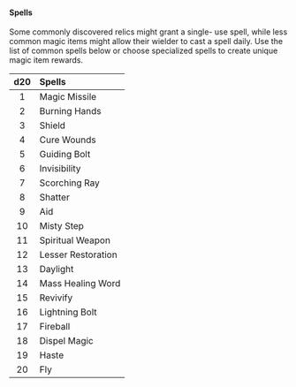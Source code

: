 #### Spells

Some commonly discovered relics might grant a single- use spell, while less common magic items might allow their wielder to cast a spell daily.
Use the list of common spells below or choose specialized spells to create unique magic item rewards.

| d20 | Spells             |
|:---:|:-------------------|
|   1 | Magic Missile      |
|   2 | Burning Hands      |
|   3 | Shield             |
|   4 | Cure Wounds        |
|   5 | Guiding Bolt       |
|   6 | Invisibility       |
|   7 | Scorching Ray      |
|   8 | Shatter            |
|   9 | Aid                |
|  10 | Misty Step         |
|  11 | Spiritual Weapon   |
|  12 | Lesser Restoration |
|  13 | Daylight           |
|  14 | Mass Healing Word  |
|  15 | Revivify           |
|  16 | Lightning Bolt     |
|  17 | Fireball           |
|  18 | Dispel Magic       |
|  19 | Haste              |
|  20 | Fly                |
